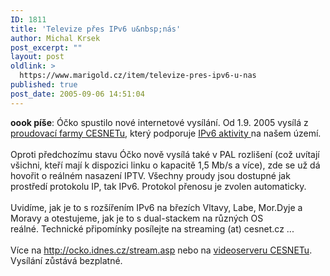 ```yaml
---
ID: 1811
title: 'Televize přes IPv6 u&nbsp;nás'
author: Michal Krsek
post_excerpt: ""
layout: post
oldlink: >
  https://www.marigold.cz/item/televize-pres-ipv6-u-nas
published: true
post_date: 2005-09-06 14:51:04
---
```

<p><strong>oook píše</strong>: Óčko spustilo nové internetové vysílání. Od 1.9. 2005 vysílá z <a href="http://videoserver.cesnet.cz/" >proudovací farmy CESNETu</a>, který podporuje <a href="http://www.liberouter.org/">IPv6 aktivity </a>na našem území. <br /><br />Oproti předchozímu stavu Óčko nově vysílá také v PAL rozlišení (což uvítají všichni, kteří mají k dispozici linku o kapacitě 1,5 Mb/s a více), zde se už dá hovořit o reálném nasazení IPTV. Všechny proudy jsou dostupné jak prostředí protokolu IP, tak IPv6. Protokol přenosu&nbsp;je zvolen automaticky. <br /><br />Uvidíme, jak je to s rozšířením IPv6 na březích Vltavy, Labe, Mor.Dyje&nbsp;a Moravy a otestujeme, jak je to s dual-stackem na různých OS reálné.&nbsp;Technické připomínky posílejte&nbsp;na streaming (at) cesnet.cz ...<br /><br />Více na <a href="http://ocko.idnes.cz/stream.asp" a>http://ocko.idnes.cz/stream.asp</a>&nbsp;nebo na <a href="http://videoserver.cesnet.cz/">videoserveru CESNETu</a>. Vysílání zůstává&nbsp;bezplatné.</a><br /></p>
